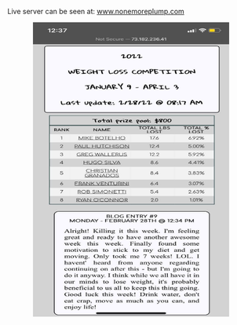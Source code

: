 Live server can be seen at: <a href="http://www.nonemoreplump.com">www.nonemoreplump.com</a>
<br>

<p align="center"><img src="./weight.jpg" height="600" width="400"></p>


